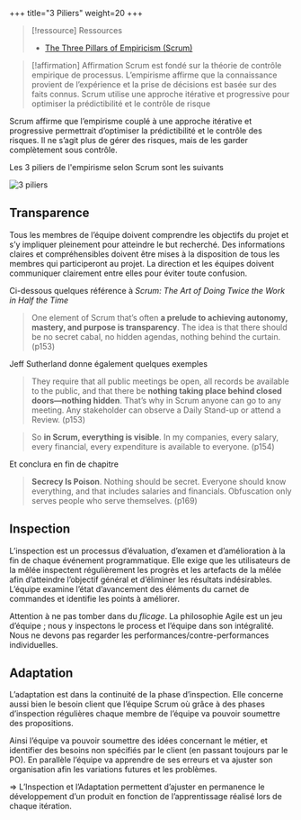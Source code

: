 +++
title="3 Piliers"
weight=20
+++
> [!ressource] Ressources
> - [The Three Pillars of Empiricism (Scrum)](https://www.scrum.org/resources/blog/three-pillars-empiricism-scrum)


> [!affirmation] Affirmation
>  Scrum est fondé sur la théorie de contrôle empirique de processus. L’empirisme affirme
>  que la connaissance provient de l’expérience et la prise de décisions est basée sur des faits
>  connus. Scrum utilise une approche itérative et progressive pour optimiser la prédictibilité
>  et le contrôle de risque

Scrum affirme que l’empirisme couplé à une approche itérative et progressive permettrait
d’optimiser la prédictibilité et le contrôle des risques. Il ne s’agit plus de gérer des risques,
mais de les garder complètement sous contrôle.

Les 3 piliers de l'empirisme selon Scrum sont les suivants

![3 piliers](3piliers.png)

## Transparence
Tous les membres de l’équipe doivent comprendre les objectifs du projet et s’y impliquer pleinement pour atteindre le but recherché. Des informations claires et compréhensibles doivent
être mises à la disposition de tous les membres qui participeront au projet. La direction et les
équipes doivent communiquer clairement entre elles pour éviter toute confusion.

Ci-dessous quelques référence à *Scrum: The Art of Doing Twice the Work in Half the Time*

> One element of Scrum that’s often **a prelude to achieving autonomy, mastery, and purpose is transparency**. The idea is that there should be no secret cabal, no hidden agendas, nothing behind the curtain. (p153)

Jeff Sutherland donne également quelques exemples

> They require that all public meetings be open, all records be available to the public, and that there be **nothing taking place behind closed doors—nothing hidden**. That’s why in Scrum anyone can go to any meeting. Any stakeholder can observe a Daily Stand-up or attend a Review. (p153)

> So **in Scrum, everything is visible**. In my companies, every salary, every financial, every expenditure is available to everyone. (p154)

Et conclura en fin de chapitre

> **Secrecy Is Poison**. Nothing should be secret. Everyone should know everything, and that includes salaries and financials. Obfuscation only serves people who serve themselves. (p169)

## Inspection
L’inspection est un processus d’évaluation, d’examen et d’amélioration à la fin de chaque
événement programmatique. Elle exige que les utilisateurs de la mêlée inspectent régulièrement les progrès et les artefacts de la mêlée afin d’atteindre l’objectif général et d’éliminer
les résultats indésirables. L’équipe examine l’état d’avancement des éléments du carnet de
commandes et identifie les points à améliorer.

Attention à ne pas tomber dans du *flicage*. La philosophie Agile est un jeu d’équipe ; nous
y inspectons le process et l’équipe dans son intégralité. Nous ne devons pas regarder les
performances/contre-performances individuelles.

## Adaptation
L’adaptation est dans la continuité de la phase d’inspection. Elle concerne aussi bien le besoin
client que l’équipe Scrum où grâce à des phases d’inspection régulières chaque membre de
l’équipe va pouvoir soumettre des propositions.

Ainsi l’équipe va pouvoir soumettre des idées concernant le métier, et identifier des besoins
non spécifiés par le client (en passant toujours par le PO). En parallèle l’équipe va apprendre
de ses erreurs et va ajuster son organisation afin les variations futures et les problèmes.

⇒ L’Inspection et l’Adaptation permettent d’ajuster en permanence le développement d’un
produit en fonction de l’apprentissage réalisé lors de chaque itération.
